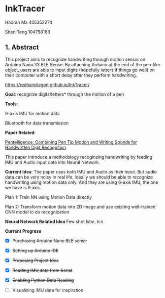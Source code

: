 # InkTracer

Haoran Ma 405352274

Shen Teng 104758168

## 1. Abstract

This project aims to recognize handwriting through motion sensor on Arduino Nano 33 BLE Sense. By attaching Arduino at the end of the pen-like object, users are able to input digits (hopefully letters if things go well) on their computer with a short delay after they perform handwriting.

https://redhairdragon.github.io/InkTracer/

**Goal**: recognize digits/letters* through the motion of a pen 

**Tools**:

9-axis IMU for motion data

Bluetooth for data transmission





**Paper Related**: 

[Pentelligence: Combining Pen Tip Motion and Writing Sounds for Handwritten Digit Recognition](https://dl.acm.org/doi/10.1145/3173574.3173705) 

This paper introduce a methodology recoginzing handwriting by feeding IMU and Audio input data into Neural Network.



**Current Idea**: The paper uses both IMU and Audio as their input. But audio data can be very noisy in real life. Ideally we should be able to recognize handwriting using motion data only. And they are using 6-axis IMU, the one we have is 9 axis.

Plan 1: Train NN using Motion Data directly

Plan 2: Transform motion data into 2D image and use existing well-trained CNN model to do recognization

**Neural Network Related Idea**
Few shot
lstm, tcn

**Current Progress**

- [x] ~~Purchasing Arduino Nano BLE sense~~
- [x] ~~Setting up Arduino IDE~~
- [x] ~~Proposing Project Idea~~
- [x] ~~Reading IMU data from Serial~~
- [x] ~~Enabling Python Data Reading~~
- [ ] Visualizing IMU data for inspiration


